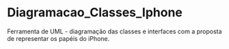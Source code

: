# Diagramacao_Classes_Iphone
 Ferramenta de UML -  diagramação das classes e interfaces com a proposta de representar os papéis do iPhone.

